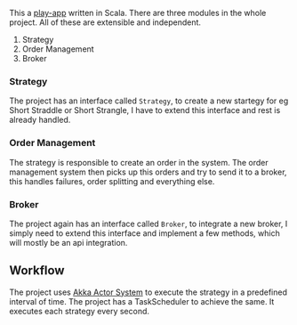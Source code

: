 This a [play-app](https://www.playframework.com/) written in Scala. There are three modules in the whole project. All of these are extensible and independent.
1. Strategy
2. Order Management
3. Broker

### Strategy
The project has an interface called `Strategy`, to create a new startegy for eg Short Straddle or Short Strangle, I have to extend this interface and rest is already handled.

### Order Management
The strategy is responsible to create an order in the system. The order management system then picks up this orders and try to send it to a broker, this handles failures, order splitting and everything else.

### Broker
The project again has an interface called `Broker`, to integrate a new broker, I simply need to extend this interface and implement a few methods, which will mostly be an api integration.

## Workflow
The project uses [Akka Actor System](https://doc.akka.io/docs/akka/current/typed/actors.html) to execute the strategy in a predefined interval of time. The project has a TaskScheduler to achieve the same. It executes each strategy every second.